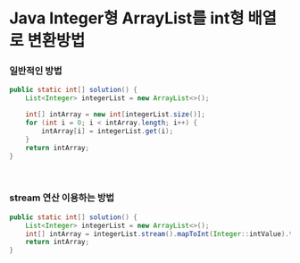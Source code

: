 # Java Integer형 ArrayList를 int형 배열로 변환방법

### 일반적인 방법

```java
public static int[] solution() {
	List<Integer> integerList = new ArrayList<>();

	int[] intArray = new int[integerList.size()];
	for (int i = 0; i < intArray.length; i++) {
		intArray[i] = integerList.get(i);
	}
	return intArray;
}
```

<br>

### stream 연산 이용하는 방법

```java
public static int[] solution() {
	List<Integer> integerList = new ArrayList<>();
	int[] intArray = integerList.stream().mapToInt(Integer::intValue).toArray();
	return intArray;
}
```

